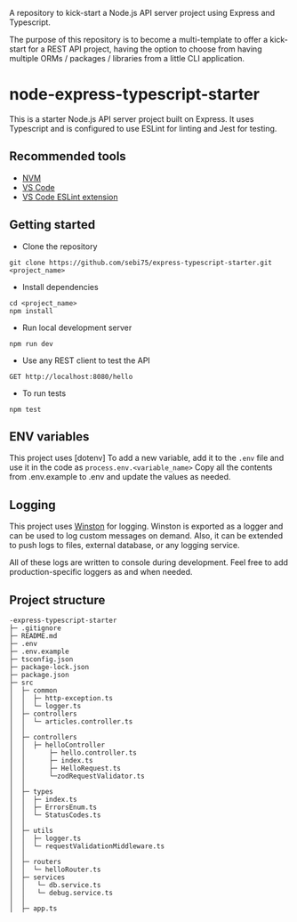A repository to kick-start a Node.js API server project using Express and Typescript.

The purpose of this repository is to become a multi-template to offer
a kick-start for a REST API project, having the option to choose from
having multiple ORMs / packages / libraries from a little CLI application.

# node-express-typescript-starter

This is a starter Node.js API server project built on Express. It uses Typescript and is configured to use ESLint for linting and Jest for testing.

## Recommended tools

- [NVM](https://github.com/nvm-sh/nvm)
- [VS Code](https://code.visualstudio.com/)
- [VS Code ESLint extension](https://marketplace.visualstudio.com/items?itemName=dbaeumer.vscode-eslint)

## Getting started

- Clone the repository

```
git clone https://github.com/sebi75/express-typescript-starter.git <project_name>
```

- Install dependencies

```
cd <project_name>
npm install
```

- Run local development server

```
npm run dev
```

- Use any REST client to test the API

```
GET http://localhost:8080/hello
```

- To run tests

```
npm test
```

## ENV variables

This project uses [dotenv]
To add a new variable, add it to the `.env` file and use it in the code as `process.env.<variable_name>`
Copy all the contents from .env.example to .env and update the values as needed.

## Logging

This project uses [Winston](https://github.com/winstonjs/winston) for logging. Winston is exported as a logger and can be used to log custom messages on demand. Also, it can be extended to push logs to files, external database, or any logging service.

All of these logs are written to console during development. Feel free to add production-specific loggers as and when needed.

## Project structure

```
-express-typescript-starter
├─ .gitignore
├─ README.md
├─ .env
├─ .env.example
├─ tsconfig.json
├─ package-lock.json
├─ package.json
├─ src
│  ├─ common
│  │  ├─ http-exception.ts
│  │  └─ logger.ts
│  ├─ controllers
│  │  └─ articles.controller.ts
│  │
│  ├─ controllers
│  │  ├─ helloController
│  │      ├─ hello.controller.ts
│  │      ├─ index.ts
│  │      ├─ HelloRequest.ts
│  │      └─zodRequestValidator.ts
│  │
│  ├─ types
│  │  ├─ index.ts
│  │  ├─ ErrorsEnum.ts
│  │  └─ StatusCodes.ts
│  │
│  ├─ utils
│  │  ├─ logger.ts
│  │  └─ requestValidationMiddleware.ts
│  │
│  ├─ routers
│  │  └─ helloRouter.ts
│  ├─ services
│  │   └─ db.service.ts
│  │   └─ debug.service.ts
│  │
│  ├─ app.ts

```
